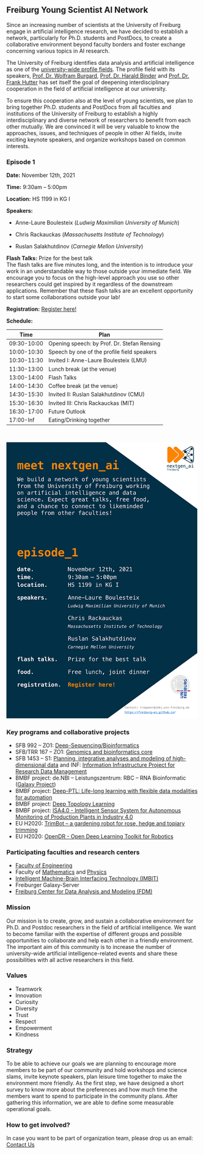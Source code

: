 ## Freiburg Young Scientist AI Network

Since an increasing number of scientists at the University of Freiburg engage in artificial intelligence research, we have decided to establish a network, particularly for Ph.D. students and PostDocs, to create a collaborative environment beyond faculty borders and foster exchange concerning various topics in AI research.

The University of Freiburg identifies data analysis and artificial intelligence as one of the [university-wide profile fields](https://uni-freiburg.de/research/research-profile/). The profile field with its speakers, [Prof. Dr. Wolfram Burgard](http://www2.informatik.uni-freiburg.de/~burgard/), [Prof. Dr. Harald Binder](https://www.uniklinik-freiburg.de/imbi/mitarbeiter.html?imbiuser=binderh&cHash=25474d715bfa2d216b434ede5e813202) and [Prof. Dr. Frank Hutter](http://aad.informatik.uni-freiburg.de/people/hutter/) has set itself the goal of deepening interdisciplinary cooperation in the field of artificial intelligence at our university.

To ensure this cooperation also at the level of young scientists, we plan to bring together Ph.D. students and PostDocs from all faculties and institutions of the University of Freiburg to establish a highly interdisciplinary and diverse network of researchers to benefit from each other mutually. We are convinced it will be very valuable to know the approaches, issues, and techniques of people in other AI fields, invite exciting keynote speakers, and organize workshops based on common interests.

### Episode 1

<b>Date:</b>     November 12th, 2021

<b>Time:</b>     9:30am – 5:00pm

<b>Location:</b> HS 1199 in KG I

<b>Speakers:</b> 
* Anne-Laure Boulesteix (*Ludwig Maximilian University of Munich*)
          
* Chris Rackauckas (*Massachusetts Institute of Technology*)
          
* Ruslan Salakhutdinov (*Carnegie Mellon University*)
          
<b>Flash Talks:</b> Prize for the best talk
<br>
The flash talks are five minutes long, and the intention is to introduce your work in an understandable way to those outside your immediate field. We encourage you to focus on the high-level approach you use so other researchers could get inspired by it regardless of the downstream applications. Remember that these flash talks are an excellent opportunity to start some collaborations outside your lab!
          
<b>Registration:</b> <a href ="https://docs.google.com/forms/d/e/1FAIpQLSc9di9MxqsCOAUCe5ps9lpisdNrEnSBIhjHW5yFSQW_915Imw/viewform" > Register here!</a>

<b>Schedule: </b>

| Time  |  Plan |
|---|---|
| 09:30-10:00 | Opening speech: by Prof. Dr. Stefan Rensing |
| 10:00-10:30 | Speech by one of the profile field speakers |
| 10:30-11:30 | Invited I: Anne-Laure Boulesteix (LMU) |
| 11:30-13:00 | Lunch break (at the venue)|
| 13:00-14:00 | Flash Talks |
| 14:00-14:30 | Coffee break (at the venue)|
| 14:30-15:30 | Invited II: Ruslan Salakhutdinov (CMU) |
| 15:30-16:30 | Invited III: Chris Rackauckas (MIT)|
| 16:30-17:00 | Future Outlook |
| 17:00-Inf | Eating/Drinking together |

<br>

![alt text](PFM_flyer_final.png)

### Key programs and collaborative projects

* SFB 992 – ZO1: [Deep-Sequencing/Bioinformatics](https://www.sfb992.uni-freiburg.de/research/projects/z1/)
* SFB/TRR 167 – ZO1: [Genomics and bioinformatics core](http://www.sfb-trr167.uni-freiburg.de/projects/genomics-and-bioinformatics-core/)
* SFB 1453 – S1: [Planning, integrative analyses and modeling of high-dimensional data](https://www.sfb1453.uni-freiburg.de/research/projects/s1/) and INF: [Information Infrastructure Project for Research Data Management](https://www.sfb1453.uni-freiburg.de/research/projects/inf/) 
* BMBF project: de.NBI – Leistungszentrum: RBC – RNA Bioinformatic ([Galaxy Project](http://www.bioinf.uni-freiburg.de/Galaxy/index.html?de))
* BMBF project: [Deep-PTL: Life-long learning with flexible data modalities for automation](https://lmb.informatik.uni-freiburg.de/research/funded_projects/bmbf_deepptl/)
* BMBF project: [Deep Topology Learning](https://keuperj.github.io/DeToL/)
* BMBF project: [ISA4.0 - Intelligent Sensor System for Autonomous Monitoring of Production Plants in Industry 4.0](https://elektronikforschung.de/projekte/isa4.0)
* EU H2020: [TrimBot – a gardening robot for rose, hedge and topiary trimming](https://lmb.informatik.uni-freiburg.de/research/funded_projects/eu_trimbot/)
* EU H2020: [OpenDR - Open Deep Learning Toolkit for Robotics](https://opendr.eu)

### Participating faculties and research centers

* [Faculty of Engineering](https://www.tf.uni-freiburg.de/en/research)
* Faculty of [Mathematics](https://www.math.uni-freiburg.de/forschung/index.html?l=en) and [Physics](https://www.physik.uni-freiburg.de/research/forschungsgruppen_en?set_language=en)
* [Intelligent Machine-Brain Interfacing Technology (IMBIT)](https://www.brainlinks-braintools.uni-freiburg.de/imbit/)
* Freiburger Galaxy-Server
* [Freiburg Center for Data Analysis and Modeling (FDM)](http://www.fdm.uni-freiburg.de/)

### Mission

Our mission is to create, grow, and sustain a collaborative environment for Ph.D. and Postdoc researchers in the field of artificial intelligence. We want to become familiar with the expertise of different groups and possible opportunities to collaborate and help each other in a friendly environment. The important aim of this community is to increase the number of university-wide artificial intelligence-related events and share these possibilities with all active researchers in this field.

### Values

* Teamwork
* Innovation
* Curiosity
* Diversity
* Trust
* Respect
* Empowerment
* Kindness

### Strategy

To be able to achieve our goals we are planning to encourage more members to be part of our community and hold workshops and science slams, invite keynote speakers, plan leisure time together to make the environment more friendly. As the first step, we have designed a short survey to know more about the preferences and how much time the members want to spend to participate in the community plans. After gathering this information, we are able to define some measurable operational goals.


### How to get involved?

In case you want to be part of organization team, please drop us an email: [Contact Us](mailto:treppner@imbi.uni-freiburg.de)


